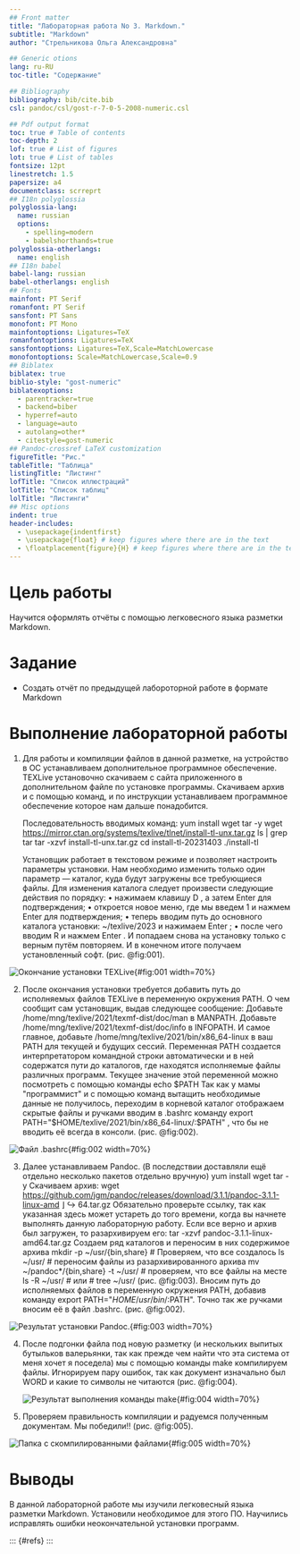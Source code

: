 ```yaml
---
## Front matter
title: "Лабораторная работа No 3. Markdown."
subtitle: "Markdown"
author: "Стрельникова Ольга Александровна"

## Generic otions
lang: ru-RU
toc-title: "Содержание"

## Bibliography
bibliography: bib/cite.bib
csl: pandoc/csl/gost-r-7-0-5-2008-numeric.csl

## Pdf output format
toc: true # Table of contents
toc-depth: 2
lof: true # List of figures
lot: true # List of tables
fontsize: 12pt
linestretch: 1.5
papersize: a4
documentclass: scrreprt
## I18n polyglossia
polyglossia-lang:
  name: russian
  options:
	- spelling=modern
	- babelshorthands=true
polyglossia-otherlangs:
  name: english
## I18n babel
babel-lang: russian
babel-otherlangs: english
## Fonts
mainfont: PT Serif
romanfont: PT Serif
sansfont: PT Sans
monofont: PT Mono
mainfontoptions: Ligatures=TeX
romanfontoptions: Ligatures=TeX
sansfontoptions: Ligatures=TeX,Scale=MatchLowercase
monofontoptions: Scale=MatchLowercase,Scale=0.9
## Biblatex
biblatex: true
biblio-style: "gost-numeric"
biblatexoptions:
  - parentracker=true
  - backend=biber
  - hyperref=auto
  - language=auto
  - autolang=other*
  - citestyle=gost-numeric
## Pandoc-crossref LaTeX customization
figureTitle: "Рис."
tableTitle: "Таблица"
listingTitle: "Листинг"
lofTitle: "Список иллюстраций"
lotTitle: "Список таблиц"
lolTitle: "Листинги"
## Misc options
indent: true
header-includes:
  - \usepackage{indentfirst}
  - \usepackage{float} # keep figures where there are in the text
  - \floatplacement{figure}{H} # keep figures where there are in the text
---
```


# Цель работы

Научится оформлять отчёты с помощью легковесного языка разметки Markdown.

# Задание

- Создать отчёт по предыдущей лабороторной работе в формате Markdown

# Выполнение лабораторной работы

1. Для работы и компиляции файлов в данной разметке, на устройство в ОС устанавливаем дополнительное программное обеспечение. TEXLive установочно скачиваем с сайта приложенного в дополнительном файле по установке программы. Скачиваем архив и с помощью команд, и по инструкции устанавливаем программное обеспечение которое нам дальше понадобится.

   Последовательность вводимых команд:
   yum install wget tar -y
   wget https://mirror.ctan.org/systems/texlive/tlnet/install-tl-unx.tar.gz ls | grep tar
   tar -xzvf install-tl-unx.tar.gz
   cd install-tl-20231403 
   ./install-tl

   Установщик работает в текстовом режиме и позволяет настроить параметры установки. Нам необходимо изменить только один параметр — каталог, куда будут загружены все требующиеся файлы. Для изменения каталога следует произвести следующие действия по порядку: • нажимаем клавишу D , а затем Enter для подтверждения; • откроется новое меню, где мы введем 1 и нажмем Enter для подтверждения; • теперь вводим путь до основного каталога установки: ~/texlive/2023 и нажимаем Enter ; • после чего вводим R и нажмем Enter . И попадаем снова на установку только с верным путём повторяем. И в конечном итоге получаем установленный софт. (рис. @fig:001). 

![Окончание установки TEXLive](image/image1.jpg){#fig:001 width=70%}

2. После окончания установки требуется добавить путь до исполняемых файлов TEXLive в переменную окружения PATH. О чем сообщит сам установщик, выдав следующее сообщение: Добавьте /home/mng/texlive/2021/texmf-dist/doc/man в MANPATH. Добавьте /home/mng/texlive/2021/texmf-dist/doc/info в INFOPATH. И самое главное, добавьте /home/mng/texlive/2021/bin/x86_64-linux в ваш PATH для текущей и будущих сессий. Переменная PATH создается интерпретатором командной строки автоматически и в ней содержатся пути до каталогов, где находятся исполняемые файлы различных программ. Текущее значение этой переменной можно посмотреть с помощью команды echo $PATH
   Так как  у мамы "программист" и с помощью команд вытащить необходимые данные не получилось, переходим в корневой каталог отображаем скрытые файлы и ручками вводим в .bashrc команду export PATH="$HOME/texlive/2021/bin/x86_64-linux/:$PATH" , что бы не вводить её всегда в консоли. (рис. @fig:002).

![Файл .bashrc ](image/image2.jpg){#fig:002 width=70%}


3. Далее устанавливаем Pandoc.  (В последствии доставляли ещё отдельно несколько пакетов отдельно вручную)  yum install wget tar -y Скачиваем архив: wget https://github.com/jgm/pandoc/releases/download/3.1.1/pandoc-3.1.1-linux-amd ⌋ ↪ 64.tar.gz Обязательно проверьте ссылку, так как указанная здесь может устареть до того времени, когда вы начнете выполнять данную лабораторную работу. Если все верно и архив был загружен, то разархивируем его: tar -xzvf pandoc-3.1.1-linux-amd64.tar.gz Создаем ряд каталогов и переносим в них содержимое архива mkdir -p ~/usr/{bin,share} # Проверяем, что все создалось ls ~/usr/ # переносим файлы из разархивированного архива mv ~/pandoc*/{bin,share} -t ~/usr/ # проверяем, что все файлы на месте ls -R ~/usr/ # или # tree ~/usr/  (рис. @fig:003). Вносим путь до исполняемых файлов в переменную окружения PATH, добавив команду export PATH="$HOME/usr/bin/:$PATH". Точно так же ручками вносим её в файл .bashrc. (рис. @fig:002).

![Результат установки Pandoc.](image/image3.jpg){#fig:003 width=70%}




4. После подгонки файла под новую разметку (и нескольких выпитых бутыльков валерьянки, так как прежде чем найти что эта система от меня хочет я поседела) мы с помощью команды make компилируем файлы. Игнорируем пару ошибок, так как документ изначально был WORD и какие то символы не читаются (рис. @fig:004). 

   

   ![Результат выполнения команды make](image/image4.jpg){#fig:004 width=70%}

   

 5. Проверяем правильность компиляции и радуемся полученным документам. Мы победили!! (рис. @fig:005).



![Папка с скомпилированными файлами](image/image5.jpg){#fig:005 width=70%}



# Выводы

В данной лабораторной работе мы изучили легковесный языка разметки Markdown.
Установили необходимое для этого ПО.  Научились исправлять ошибки неокончательной установки программ.



::: {#refs}
:::
